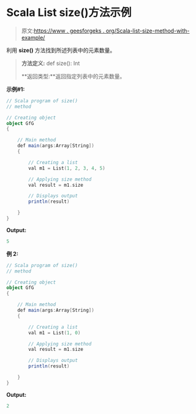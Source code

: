 # Scala List size()方法示例

> 原文:[https://www . geesforgeks . org/Scala-list-size-method-with-example/](https://www.geeksforgeeks.org/scala-list-size-method-with-example/)

利用 **size()** 方法找到所述列表中的元素数量。

> **方法定义:** def size(): Int
> 
> **返回类型:**返回指定列表中的元素数量。

**示例#1:**

```scala
// Scala program of size()
// method

// Creating object
object GfG
{ 

    // Main method
    def main(args:Array[String])
    {

        // Creating a list
        val m1 = List(1, 2, 3, 4, 5)

        // Applying size method
        val result = m1.size

        // Displays output
        println(result)

    }
}
```

**Output:**

```scala
5

```

**例 2:**

```scala
// Scala program of size()
// method

// Creating object
object GfG
{ 

    // Main method
    def main(args:Array[String])
    {

        // Creating a list
        val m1 = List(1, 0)

        // Applying size method
        val result = m1.size

        // Displays output
        println(result)

    }
}
```

**Output:**

```scala
2

```